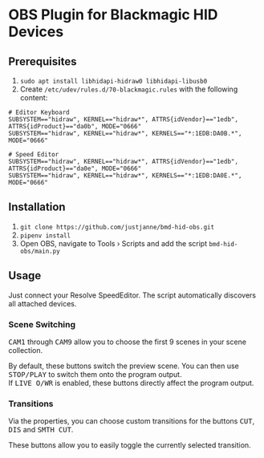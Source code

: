 # OBS Plugin for Blackmagic HID Devices

## Prerequisites

1. `sudo apt install libhidapi-hidraw0 libhidapi-libusb0`
2. Create `/etc/udev/rules.d/70-blackmagic.rules` with the following content:
```
# Editor Keyboard
SUBSYSTEM=="hidraw", KERNEL=="hidraw*", ATTRS{idVendor}=="1edb", ATTRS{idProduct}=="da0b", MODE="0666"
SUBSYSTEM=="hidraw", KERNEL=="hidraw*", KERNELS=="*:1EDB:DA0B.*", MODE="0666"

# Speed Editor
SUBSYSTEM=="hidraw", KERNEL=="hidraw*", ATTRS{idVendor}=="1edb", ATTRS{idProduct}=="da0e", MODE="0666"
SUBSYSTEM=="hidraw", KERNEL=="hidraw*", KERNELS=="*:1EDB:DA0E.*", MODE="0666"
```

## Installation

1. `git clone https://github.com/justjanne/bmd-hid-obs.git`
2. `pipenv install`
3. Open OBS, navigate to Tools › Scripts and add the script
   `bmd-hid-obs/main.py`

## Usage

Just connect your Resolve SpeedEditor. The script automatically discovers all
attached devices.

### Scene Switching

<kbd>CAM1</kbd> through <kbd>CAM9</kbd> allow you to choose the first 9 scenes
in your scene collection.

By default, these buttons switch the preview scene. You can then use 
<kbd>STOP/PLAY</kbd> to switch them onto the program output.  
If <kbd>LIVE O/WR</kbd> is enabled, these buttons directly affect the program 
output.

### Transitions

Via the properties, you can choose custom transitions for the buttons 
<kbd>CUT</kbd>, <kbd>DIS</kbd> and <kbd>SMTH CUT</kbd>.

These buttons allow you to easily toggle the currently selected transition.
